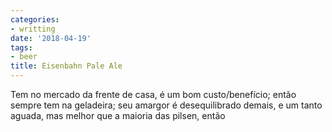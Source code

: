 ```yaml
---
categories:
- writting
date: '2018-04-19'
tags:
- beer
title: Eisenbahn Pale Ale
---
```


Tem no mercado da frente de casa, é um bom custo/benefício; então sempre tem na geladeira; seu amargor é desequilibrado demais, e um tanto aguada, mas melhor que a maioria das pilsen, então
